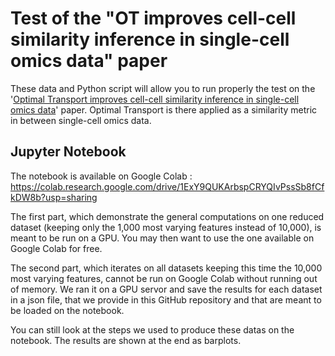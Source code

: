 # Test of the "OT improves cell-cell similarity inference in single-cell omics data" paper

These data and Python script will allow you to run properly the test on the '[Optimal Transport improves cell-cell similarity inference in single-cell omics data](https://academic.oup.com/bioinformatics/article/38/8/2169/6528312)' paper. 
Optimal Transport is there applied as a similarity metric in between single-cell omics data.

## Jupyter Notebook
The notebook is available on Google Colab : https://colab.research.google.com/drive/1ExY9QUKArbspCRYQIvPssSb8fCfkDW8b?usp=sharing

The first part, which demonstrate the general computations on one reduced dataset (keeping only the 1,000 most varying features instead of 10,000), is meant to be run on a GPU. You may then want to use the one available on Google Colab for free.

The second part, which iterates on all datasets keeping this time the  10,000 most varying features, cannot be run on Google Colab without running out of memory. We ran it on a GPU servor and save the results for each dataset in a json file, that we provide in this GitHub repository and that are meant to be loaded on the notebook.

You can still look at the steps we used to produce these datas on the notebook.
The results are shown at the end as barplots.

